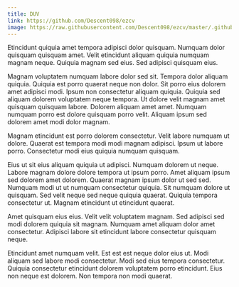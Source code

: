 ```yaml
---
title: DUV
link: https://github.com/Descent098/ezcv
image: https://raw.githubusercontent.com/Descent098/ezcv/master/.github/logo.png
---
```


Etincidunt quiquia amet tempora adipisci dolor quisquam. Numquam dolor quisquam quisquam amet. Velit etincidunt aliquam quiquia numquam magnam neque. Quiquia magnam sed eius. Sed adipisci quisquam eius.

Magnam voluptatem numquam labore dolor sed sit. Tempora dolor aliquam quiquia. Quiquia est porro quaerat neque non dolor. Sit porro eius dolorem amet adipisci modi. Ipsum non consectetur aliquam quiquia. Quiquia sed aliquam dolorem voluptatem neque tempora. Ut dolore velit magnam amet quisquam quisquam labore. Dolorem aliquam amet amet. Numquam numquam porro est dolore quisquam porro velit. Aliquam ipsum sed dolorem amet modi dolor magnam.

Magnam etincidunt est porro dolorem consectetur. Velit labore numquam ut dolore. Quaerat est tempora modi modi magnam adipisci. Ipsum ut labore porro. Consectetur modi eius quiquia numquam quisquam.

Eius ut sit eius aliquam quiquia ut adipisci. Numquam dolorem ut neque. Labore magnam dolore dolore tempora ut ipsum porro. Amet aliquam ipsum sed dolorem amet dolorem. Quaerat magnam ipsum dolor ut sed sed. Numquam modi ut ut numquam consectetur quiquia. Sit numquam dolore ut quisquam. Sed velit neque sed neque quiquia quaerat. Quiquia tempora consectetur ut. Magnam etincidunt ut etincidunt quaerat.

Amet quisquam eius eius. Velit velit voluptatem magnam. Sed adipisci sed modi dolorem quiquia sit magnam. Numquam amet aliquam dolor amet consectetur. Adipisci labore sit etincidunt labore consectetur quisquam neque.

Etincidunt amet numquam velit. Est est est neque dolor eius ut. Modi aliquam sed labore modi consectetur. Modi sed eius tempora consectetur. Quiquia consectetur etincidunt dolorem voluptatem porro etincidunt. Eius non neque est dolorem. Non tempora non modi quaerat.
    